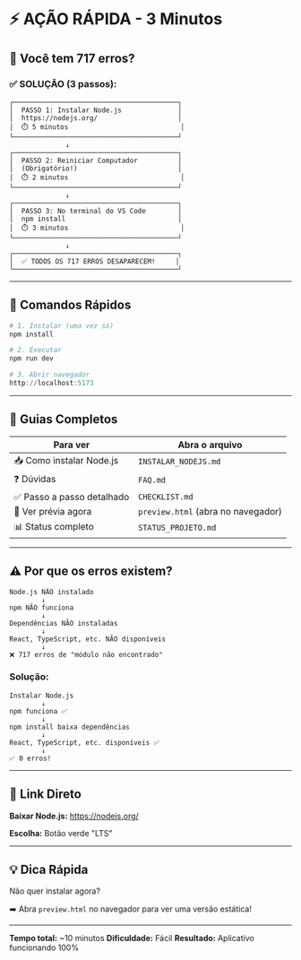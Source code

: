 # ⚡ AÇÃO RÁPIDA - 3 Minutos

## 🔴 Você tem 717 erros?

### ✅ SOLUÇÃO (3 passos):

```
┌─────────────────────────────────────────┐
│  PASSO 1: Instalar Node.js              │
│  https://nodejs.org/                    │
│  ⏱️ 5 minutos                            │
└─────────────────────────────────────────┘
              ↓
┌─────────────────────────────────────────┐
│  PASSO 2: Reiniciar Computador          │
│  (Obrigatório!)                         │
│  ⏱️ 2 minutos                            │
└─────────────────────────────────────────┘
              ↓
┌─────────────────────────────────────────┐
│  PASSO 3: No terminal do VS Code        │
│  npm install                            │
│  ⏱️ 3 minutos                            │
└─────────────────────────────────────────┘
              ↓
┌─────────────────────────────────────────┐
│  ✅ TODOS OS 717 ERROS DESAPARECEM!     │
└─────────────────────────────────────────┘
```

---

## 🎯 Comandos Rápidos

```powershell
# 1. Instalar (uma vez só)
npm install

# 2. Executar
npm run dev

# 3. Abrir navegador
http://localhost:5173
```

---

## 📖 Guias Completos

| Para ver | Abra o arquivo |
|----------|----------------|
| 📥 Como instalar Node.js | `INSTALAR_NODEJS.md` |
| ❓ Dúvidas | `FAQ.md` |
| ✅ Passo a passo detalhado | `CHECKLIST.md` |
| 👀 Ver prévia agora | `preview.html` (abra no navegador) |
| 📊 Status completo | `STATUS_PROJETO.md` |

---

## ⚠️ Por que os erros existem?

```
Node.js NÃO instalado
        ↓
npm NÃO funciona
        ↓
Dependências NÃO instaladas
        ↓
React, TypeScript, etc. NÃO disponíveis
        ↓
❌ 717 erros de "módulo não encontrado"
```

### Solução:

```
Instalar Node.js
        ↓
npm funciona ✅
        ↓
npm install baixa dependências
        ↓
React, TypeScript, etc. disponíveis ✅
        ↓
✅ 0 erros!
```

---

## 🚀 Link Direto

**Baixar Node.js:** https://nodejs.org/

**Escolha:** Botão verde "LTS"

---

## 💡 Dica Rápida

Não quer instalar agora?

➡️ Abra `preview.html` no navegador para ver uma versão estática!

---

**Tempo total:** ~10 minutos
**Dificuldade:** Fácil
**Resultado:** Aplicativo funcionando 100%
